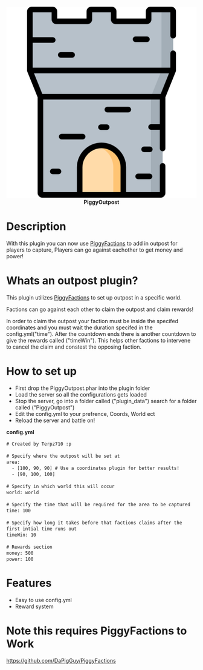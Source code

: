 <p align="center">
    <a href="https://github.com/Terpz710/PiggyOutpost/blob/main/icon.png"><img src="https://github.com/Terpz710/PiggyOutpost/blob/main/icon.png"></img></a><br>
    <b>PiggyOutpost</b>

# Description

With this plugin you can now use [PiggyFactions](https://github.com/DaPigGuy/PiggyFactions) to add in outpost for players to capture, Players can go against eachother to get money and power!

# Whats an outpost plugin?

This plugin utilizes [PiggyFactions](https://github.com/DaPigGuy/PiggyFactions) to set up outpost in a specific world.

Factions can go against each other to claim the outpost and claim rewards!

In order to claim the outpost your faction must be inside the specifed coordinates and you must wait the duration specifed in the config.yml("time"). After the countdown ends there is another countdown to give the rewards called ("timeWin"). This helps other factions to intervene to cancel the claim and constest the opposing faction.

# How to set up

* First drop the PiggyOutpost.phar into the plugin folder
* Load the server so all the configurations gets loaded
* Stop the server, go into a folder called ("plugin_data") search for a folder called ("PiggyOutpost")
* Edit the config.yml to your prefrence, Coords, World ect
* Reload the server and battle on!

**config.yml**

```
# Created by Terpz710 :p

# Specify where the outpost will be set at
area:
  - [100, 90, 90] # Use a coordinates plugin for better results!
  - [90, 100, 100]

# Specify in which world this will occur
world: world

# Specify the time that will be required for the area to be captured
time: 100

# Specify how long it takes before that factions claims after the first intial time runs out
timeWin: 10

# Rewards section
money: 500
power: 100
```

# Features

* Easy to use config.yml
* Reward system

# Note this requires PiggyFactions to Work

https://github.com/DaPigGuy/PiggyFactions
